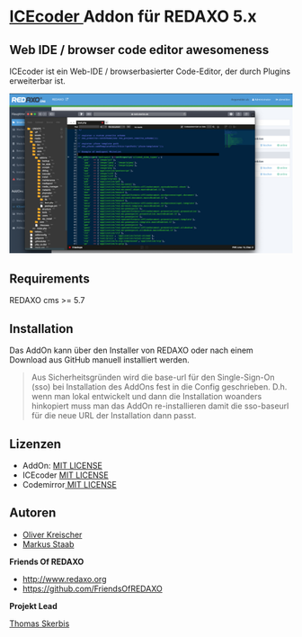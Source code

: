 # [ICEcoder ](https://icecoder.net) Addon für REDAXO 5.x

## Web IDE / browser code editor awesomeness

ICEcoder ist ein Web-IDE / browserbasierter Code-Editor, der durch Plugins erweiterbar ist.

![Screenshot](https://raw.githubusercontent.com/FriendsOfREDAXO/icecoder/assets/icecoder_screen.png)

## Requirements

REDAXO cms >= 5.7 

## Installation

Das AddOn kann über den Installer von REDAXO oder nach einem Download aus GitHub manuell installiert werden.  

>Aus Sicherheitsgründen wird die base-url für den Single-Sign-On (sso) bei Installation des AddOns fest in die Config geschrieben.
D.h. wenn man lokal entwickelt und dann die Installation woanders hinkopiert muss man das AddOn re-installieren damit die sso-baseurl für die neue URL der Installation dann passt.
## Lizenzen

* AddOn: [MIT LICENSE](https://github.com/FriendsOfREDAXO/cke5/blob/master/LICENSE)
* ICEcoder [MIT LICENSE](https://github.com/icecoder/ICEcoder/blob/master/LICENSE.md)
* Codemirror[ MIT LICENSE](https://github.com/codemirror/CodeMirror/blob/master/LICENSE)

## Autoren

* [Oliver Kreischer](https://github.com/olien)
* [Markus Staab](https://github.com/staabm)

**Friends Of REDAXO**
* http://www.redaxo.org
* https://github.com/FriendsOfREDAXO

**Projekt Lead**

[Thomas Skerbis](https://github.com/skerbis)





